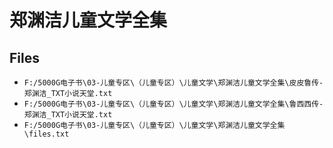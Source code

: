 # 郑渊洁儿童文学全集

## Files

- `F:/5000G电子书\03-儿童专区\（儿童专区）\儿童文学\郑渊洁儿童文学全集\皮皮鲁传-郑渊洁_TXT小说天堂.txt`
- `F:/5000G电子书\03-儿童专区\（儿童专区）\儿童文学\郑渊洁儿童文学全集\鲁西西传-郑渊洁_TXT小说天堂.txt`
- `F:/5000G电子书\03-儿童专区\（儿童专区）\儿童文学\郑渊洁儿童文学全集\files.txt`
